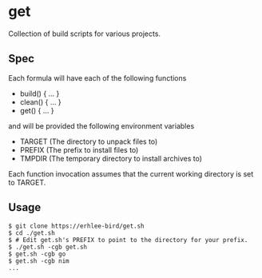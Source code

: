 get
===
Collection of build scripts for various projects.

Spec
----
Each formula will have each of the following functions

- build() { ... }
- clean() { ... }
- get() { ... }

and will be provided the following environment variables

- TARGET  (The directory to unpack files to)
- PREFIX  (The prefix to install files to)
- TMPDIR  (The temporary directory to install archives to)

Each function invocation assumes that the current working directory is set to
TARGET.

Usage
-----
```
$ git clone https://erhlee-bird/get.sh
$ cd ./get.sh
$ # Edit get.sh's PREFIX to point to the directory for your prefix.
$ ./get.sh -cgb get.sh
$ get.sh -cgb go
$ get.sh -cgb nim
...
```
